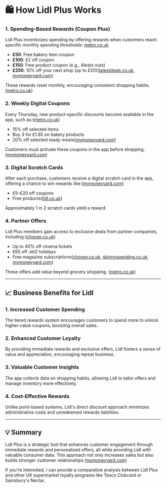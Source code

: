 # 🛍️ How Lidl Plus Works

### 1. **Spending-Based Rewards (Coupon Plus)**

Lidl Plus incentivizes spending by offering rewards when customers reach specific monthly spending
thresholds: [metro.co.uk][1]

* **£50**: Free bakery item coupon
* **£100**: £2 off coupon
* **£150**: Free product coupon (e.g., Alesto nuts)
* **£250**: 10% off your next shop (up to £20)([latestdeals.co.uk][2], [mymoneyyard.com][3])

These rewards reset monthly, encouraging consistent shopping habits. ([metro.co.uk][1])

### 2. **Weekly Digital Coupons**

Every Thursday, new product-specific discounts become available in the app, such as:([metro.co.uk][1])

* 15% off selected items
* Buy 3 for £1.65 on bakery products
* 20% off selected ready meals([mymoneyyard.com][3])

Customers must activate these coupons in the app before shopping. ([mymoneyyard.com][3])

### 3. **Digital Scratch Cards**

After each purchase, customers receive a digital scratch card in the app, offering a chance to win rewards
like:([mymoneyyard.com][3])

* £5–£20 off coupons
* Free products([lidl.co.uk][4])

Approximately 1 in 2 scratch cards yield a reward.&#x20;

### 4. **Partner Offers**

Lidl Plus members gain access to exclusive deals from partner companies, including:([choose.co.uk][5])

* Up to 40% off cinema tickets
* £65 off Jet2 holidays
* Free magazine subscriptions([choose.co.uk][5], [skinnyspending.co.uk][6], [mymoneyyard.com][3])

These offers add value beyond grocery shopping. ([metro.co.uk][1])

---

## 📈 Business Benefits for Lidl

### 1. **Increased Customer Spending**

The tiered rewards system encourages customers to spend more to unlock higher-value coupons, boosting overall sales.

### 2. **Enhanced Customer Loyalty**

By providing immediate rewards and exclusive offers, Lidl fosters a sense of value and appreciation, encouraging repeat
business.

### 3. **Valuable Customer Insights**

The app collects data on shopping habits, allowing Lidl to tailor offers and manage inventory more effectively.

### 4. **Cost-Effective Rewards**

Unlike point-based systems, Lidl's direct discount approach minimizes administrative costs and unredeemed rewards
liabilities.

---

## 💡 Summary

Lidl Plus is a strategic tool that enhances customer engagement through immediate rewards and personalized offers, all
while providing Lidl with valuable consumer data. This approach not only increases sales but also builds stronger
customer relationships.([mymoneyyard.com][3])

If you're interested, I can provide a comparative analysis between Lidl Plus and other UK supermarket loyalty programs
like Tesco Clubcard or Sainsbury's Nectar.

[1]: https://metro.co.uk/2023/03/19/lidl-plus-how-does-the-app-work-and-what-do-you-get-with-it-18465526/?utm_source=chatgpt.com "Lidl Plus: How does the app work and what do you get with it? | Metro News"

[2]: https://www.latestdeals.co.uk/guides/shopping/lidl-plus-how-does-the-loyalty-scheme-work?utm_source=chatgpt.com "Lidl Plus: How Does The Loyalty Scheme Work?"

[3]: https://mymoneyyard.com/lidl-plus-app-review/?utm_source=chatgpt.com "Lidl Plus App Review 2024: Is This Coupon App Worth Using?"

[4]: https://www.lidl.co.uk/c/lidl-plus/s10023095?utm_source=chatgpt.com "Lidl Plus | View Latest Deals & Offers | Lidl GB"

[5]: https://www.choose.co.uk/money/guide/best-supermarket-loyalty-scheme/?utm_source=chatgpt.com "Clubcard v Nectar v Lidl Plus v Iceland Bonus"

[6]: https://skinnyspending.co.uk/lidl-plus?utm_source=chatgpt.com "Lidl Plus App UK: Rewards, Benefits and Bonus Offers |"
